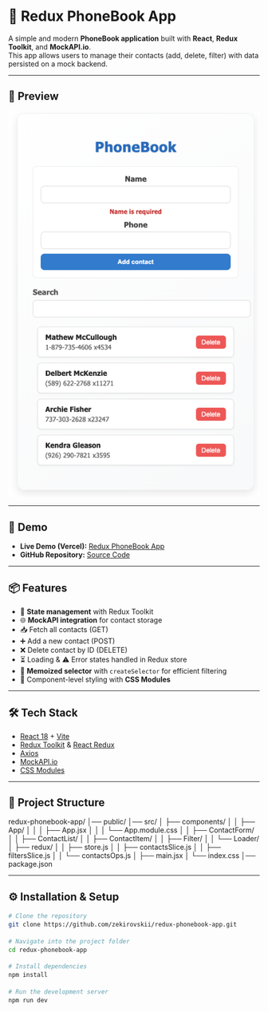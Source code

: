 # 📘 Redux PhoneBook App

A simple and modern **PhoneBook application** built with **React**, **Redux Toolkit**, and **MockAPI.io**.  
This app allows users to manage their contacts (add, delete, filter) with data persisted on a mock backend.

---
## 📸 Preview

![PhoneBook App Screenshot](./public/phonebook.png)

---

## 🚀 Demo
- **Live Demo (Vercel):** [Redux PhoneBook App](https://redux-phonebook-app.vercel.app/)  
- **GitHub Repository:** [Source Code](https://github.com/zekirovskii/redux-phonebook-app)

---

## 📦 Features
- 🔄 **State management** with Redux Toolkit  
- 🌐 **MockAPI integration** for contact storage  
- 📥 Fetch all contacts (GET)  
- ➕ Add a new contact (POST)  
- ❌ Delete contact by ID (DELETE)  
- ⏳ Loading & ⚠️ Error states handled in Redux store  
- 🧮 **Memoized selector** with `createSelector` for efficient filtering  
- 🎨 Component-level styling with **CSS Modules**

---

## 🛠️ Tech Stack
- [React 18](https://react.dev/) + [Vite](https://vitejs.dev/)  
- [Redux Toolkit](https://redux-toolkit.js.org/) & [React Redux](https://react-redux.js.org/)  
- [Axios](https://axios-http.com/)  
- [MockAPI.io](https://mockapi.io/)  
- [CSS Modules](https://github.com/css-modules/css-modules)  

---

## 📂 Project Structure

redux-phonebook-app/
│── public/
│── src/
│ ├── components/
│ │ ├── App/
│ │ │ ├── App.jsx
│ │ │ └── App.module.css
│ │ ├── ContactForm/
│ │ ├── ContactList/
│ │ ├── ContactItem/
│ │ ├── Filter/
│ │ └── Loader/
│ ├── redux/
│ │ ├── store.js
│ │ ├── contactsSlice.js
│ │ ├── filtersSlice.js
│ │ └── contactsOps.js
│ ├── main.jsx
│ └── index.css
│── package.json


---

## ⚙️ Installation & Setup
```bash
# Clone the repository
git clone https://github.com/zekirovskii/redux-phonebook-app.git

# Navigate into the project folder
cd redux-phonebook-app

# Install dependencies
npm install

# Run the development server
npm run dev

